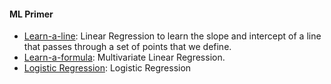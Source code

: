 #### ML Primer  
- [Learn-a-line](Learn-a-line.ipynb): Linear Regression to learn the slope and intercept of a line that passes through a set of points that we define.
- [Learn-a-formula](Learn-a-formula.ipynb): Multivariate Linear Regression.
- [Logistic Regression](LogisticRegression.ipynb): Logistic Regression
